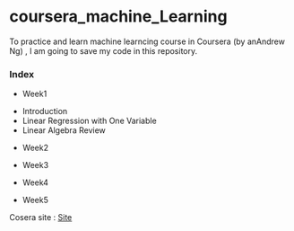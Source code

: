 # coursera_machine_Learning

To practice and learn machine learncing course in Coursera (by anAndrew Ng) 
, I am going to save my code in this repository.


### Index

* Week1
		
+ Introduction
+ Linear Regression with One Variable 
+ Linear Algebra Review

* Week2

* Week3

* Week4

* Week5

Cosera site : [Site](https://www.coursera.org/learn/machine-learning/home/info)

